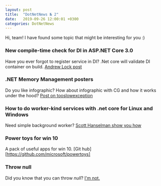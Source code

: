 ```yaml
---
layout: post
title:  "DotNetNews № 2"
date:   2019-09-26 12:00:01 +0300
categories: DotNetNews
---
```


Hi, team! I have found some topic that might be interesting for you :)

### New compile-time check for DI in ASP.NET Core 3.0

Have you ever forgot to register service in DI? .Net core will validate DI container on build. [Andrew Lock post](https://andrewlock.net/new-in-asp-net-core-3-service-provider-validation/)

### .NET Memory Management posters

Do you like infographic? How about infographic with CG and how it works under the hood? [Post on tooslowexception](http://tooslowexception.com/net-memory-management-posters/)

### How to do worker-kind services with .net core for Linux and Windows

Need simple background worker? [Scott Hanselman show you how](https://www.hanselman.com/blog/dotnetNewWorkerWindowsServicesOrLinuxSystemdServicesInNETCore.aspx)

### Power toys for win 10

A pack of useful apps for win 10. [Git hub][https://github.com/microsoft/powertoys]

### Throw null

Did you know that you can throw *null*? [I'm not.](https://www.tabsoverspaces.com/233800-throwing-null-literal)
